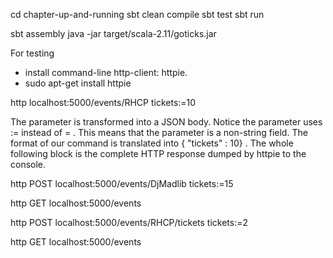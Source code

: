 cd chapter-up-and-running
sbt clean compile
sbt test
sbt run

sbt assembly
java -jar target/scala-2.11/goticks.jar

For testing
- install command-line http-client: httpie.
- sudo apt-get install httpie

http localhost:5000/events/RHCP tickets:=10

The parameter is transformed into a JSON body. Notice the parameter uses := instead of = . This means that the parameter is a non-string field. The format of our command is translated into { "tickets" : 10} . The whole following block is the complete HTTP response dumped by httpie to the console.

http POST localhost:5000/events/DjMadlib tickets:=15

http GET localhost:5000/events

http POST localhost:5000/events/RHCP/tickets tickets:=2

http GET localhost:5000/events

